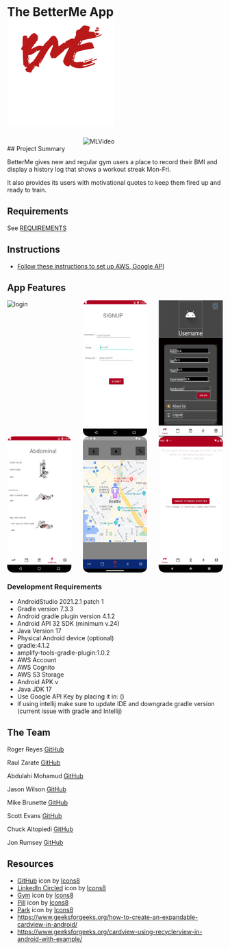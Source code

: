 # The BetterMe App <img src="Public/icon1.png" alt="login" width="250">
<div style="display: flex; justify-content: center;">
  <img  src="Public/squatreps1.gif" alt="MLVideo" width="150">
</div>
## Project Summary

BetterMe gives new and regular gym users a place to record their BMI and display a history log that shows a workout streak Mon-Fri.

It also provides its users with motivational quotes to keep them fired up and ready to train.

## Requirements

See [REQUIREMENTS](./REQUIREMENTS.md)

## Instructions
- [Follow these instructions to set up AWS, Google API](app/README.md)

## App Features

<div style="display: flex; flex-direction: row; flex-wrap:wrap; justify-content: space-between">
      <img src="Public/loginvideo.gif" alt="login" width="150">
      <img src="Public/signup.png" alt="Step1" width="150">
      <img src="Public/updateinfo.JPG" alt="Step2" width="150">
      <img src="Public/selectworkout.png" alt="Step3" width="150">
      <img src="Public/img.png" alt="step 4" width="150">
      <img src="Public/smartspotter.png" alt="MLVideo" width="150">
</div>


### Development Requirements

- AndroidStudio 2021.2.1 patch 1
- Gradle version 7.3.3
- Android gradle plugin version 4.1.2
- Android API 32 SDK (minimum v.24)
- Java Version 17
- Physical Android device (optional)
- gradle:4.1.2
- amplify-tools-gradle-plugin:1.0.2
- AWS Account
- AWS Cognito
- AWS S3 Storage
- Android APK v
- Java JDK 17
- Use Google API Key by placing it in: ()
- if using intellij make sure to update IDE and downgrade gradle version (current issue with gradle and Intellij)

## The Team

Roger Reyes [GitHub](https://github.com/RogerMReyes)

Raul Zarate [GitHub](https://github.com/zaratr)

Abdulahi Mohamud [GitHub](https://github.com/AbdulahiMohamud)

Jason Wilson [GitHub](https://github.com/WilsonJhub)

Mike Brunette [GitHub](https://github.com/mcbrunette33) 

Scott Evans [GitHub](https://github.com/mScottEvans)

Chuck Altopiedi [GitHub](https://github.com/ChuckAlto)

Jon Rumsey [GitHub](https://github.com/nojronatron)

## Resources
- <a target="_blank" href="https://icons8.com/icon/v551nqGeHhGn/github">GitHub</a> icon by <a target="_blank" href="https://icons8.com">Icons8</a>
- <a target="_blank" href="https://icons8.com/icon/UyatB5WgOdeP/linkedin-circled">LinkedIn Circled</a> icon by <a target="_blank" href="https://icons8.com">Icons8</a>
- <a target="_blank" href="https://icons8.com/icon/ZvjnlgX9t1tb/gym">Gym</a> icon by <a target="_blank" href="https://icons8.com">Icons8</a>
- <a target="_blank" href="https://icons8.com/icon/i8S0UHJ4f47y/pill">Pill</a> icon by <a target="_blank" href="https://icons8.com">Icons8</a>
- <a target="_blank" href="https://icons8.com/icon/j0vWxQ4slW7i/park">Park</a> icon by <a target="_blank" href="https://icons8.com">Icons8</a>
- https://www.geeksforgeeks.org/how-to-create-an-expandable-cardview-in-android/
- https://www.geeksforgeeks.org/cardview-using-recyclerview-in-android-with-example/
